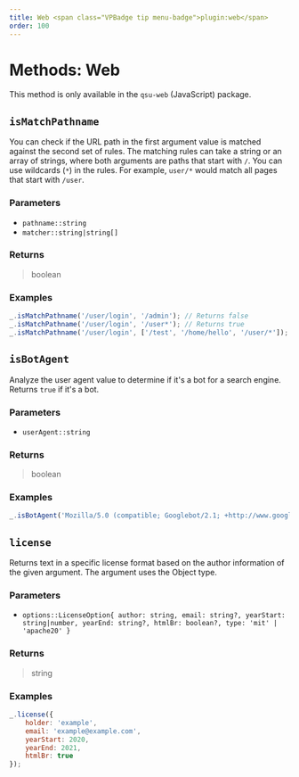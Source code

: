 ```yaml
---
title: Web <span class="VPBadge tip menu-badge">plugin:web</span>
order: 100
---
```


# Methods: Web <Badge type="tip" text="Plugin:qsu-web" />

This method is only available in the `qsu-web` (JavaScript) package.

## `isMatchPathname`

You can check if the URL path in the first argument value is matched against the second set of rules. The matching rules can take a string or an array of strings, where both arguments are paths that start with `/`. You can use wildcards (`*`) in the rules. For example, `user/*` would match all pages that start with `/user`.

### Parameters

- `pathname::string`
- `matcher::string|string[]`

### Returns

> boolean

### Examples

```javascript
_.isMatchPathname('/user/login', '/admin'); // Returns false
_.isMatchPathname('/user/login', '/user*'); // Returns true
_.isMatchPathname('/user/login', ['/test', '/home/hello', '/user/*']); // Returns true
```

## `isBotAgent`

Analyze the user agent value to determine if it's a bot for a search engine. Returns `true` if it's a bot.

### Parameters

- `userAgent::string`

### Returns

> boolean

### Examples

```javascript
_.isBotAgent('Mozilla/5.0 (compatible; Googlebot/2.1; +http://www.google.com/bot.html)'); // Returns true
```

## `license`

Returns text in a specific license format based on the author information of the given argument. The argument uses the Object type.

### Parameters

- `options::LicenseOption{ author: string, email: string?, yearStart: string|number, yearEnd: string?, htmlBr: boolean?, type: 'mit' | 'apache20' }`

### Returns

> string

### Examples

```javascript
_.license({
	holder: 'example',
	email: 'example@example.com',
	yearStart: 2020,
	yearEnd: 2021,
	htmlBr: true
});
```
